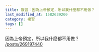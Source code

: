 ```yaml
---
title: 複習：因為上帝預定，所以我什麼都不用做？
last_modified_at: 1582639200
category: 複習
tags: []
---
```


<p>因為上帝預定，所以我什麼都不用做？<br/>
<a href="/posts/269197440" target="_blank">/posts/269197440</a></p>
<p> </p>
